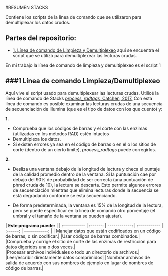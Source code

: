 #RESUMEN STACKS

Contiene los scripts de la línea de comando que se utilizaron para  demultiplexar los datos crudos.

## Partes del repositorio:
+ [1. Línea de comando de Limpieza y Demultiplexeo](./1Limpieza_Demultiplexeo) aquí se encuentra el script que se utilizó para demultiplexear las lecturas crudas.

En mi trabajo la línea de comando de limpieza y demultiplexeo es el script 1

###1 Línea de comando Limpieza/Demultiplexeo
---------------------------
Aquí vive el script usado para demultiplexear las lecturas crudas. Utilicé la línea de comando de Stacks [ *process_radtags*, Catchen, 2017.](http://catchenlab.life.illinois.edu/stacks/comp/process_radtags.php) Con esta línea de comando 
es posible examinar las lecturas crudas de una secuencia de secuenciación de Illumina (que es el tipo de datos con los que cuento) y:

**1.**

* Comprueba que los códigos de barras y el corte con las enzimas (utilizadas en los métodos RAD) estén intactos
* Demultiplexa los datos. 
* Si existen errores ya sea en el código de barras o en el o los sitios de corte (dentro de un cierto límite),  *process_radtags* puede corregirlos. 

**2.**

* Desliza una ventana debajo de la longitud de lectura y checa el puntaje de la calidad promedio dentro de la ventana. Si la puntuación cae por debajo del 90% de probabilidad de ser correcta (una puntuación de phred cruda de 10), la lectura se descarta. Esto permite algunos errores de secuenciación mientras que elimina lecturas donde la secuencia se está degradando conforme  se está secuenciando. 
 
* De forma predeterminada, la ventana es 15% de la longitud de la lectura, pero se puede especificar en la línea de comando otro porcentaje (el umbral y el tamaño de la ventana se pueden ajustar).



| **Este programa puede:** | 
| :----------- | :------: | ------------: | :----------- | :------: | ------------: |
| Manejar datos que están codificados en un código de barras, o sin codificar.|
|Usar códigos de barras combinados.|
|Comprueba y corrige el sitio de corte de las enzimas de restricción para datos digeridos una o dos veces.|       
|Procesar archivos individuales o todo un directorio de archivos.| 
|Leer/escribir directamente datos comprimidos|
|Nombrar archivos de salida de acuerdo con sus nombres de ejemplo en lugar de nombres de código de barras.|
​
​